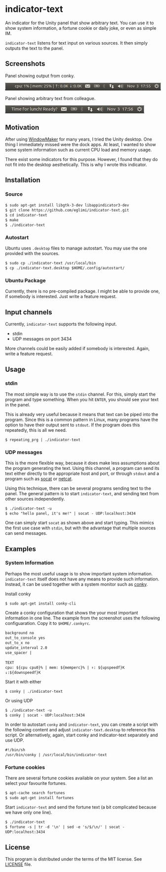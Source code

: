 # indicator-text

An indicator for the Unity panel that show arbitrary text. You can use it to
show system information, a fortune cookie or daily joke, or even as simple IM.

`indicator-text` listens for text input on various sources. It then simply
outputs the text to the panel. 

## Screenshots

Panel showing output from conky.

![indicator-text screenshot 1](https://github.com/eglimi/indicator-text/raw/master/img/indicator-text-1.png "indicator-text screenshot 1")

Panel showing arbitrary text from colleague.

![indicator-text screenshot 2](https://github.com/eglimi/indicator-text/raw/master/img/indicator-text-2.png "indicator-text screenshot 2")

## Motivation

After using [WindowMaker](http://windowmaker.org/) for many years, I tried the
Unity desktop. One thing I immediately missed were the dock apps. At least, I
wanted to show some system information such as current CPU load and memory
usage.

There exist some indicators for this purpose. However, I found that they do not
fit into the desktop aesthetically. This is why I wrote this indicator.

## Installation

### Source

	$ sudo apt-get install libgtk-3-dev libappindicator3-dev
	$ git clone https://github.com/eglimi/indicator-text.git
	$ cd indicator-text
	$ make
	$ ./indicator-text

### Autostart

Ubuntu uses `.desktop` files to manage autostart. You may use the one provided
with the sources.

	$ sudo cp ./indicator-text /usr/local/bin
	$ cp ./indicator-text.desktop $HOME/.config/autostart/

### Ubuntu Package

Currently, there is no pre-compiled package. I might be able to provide one, if
somebody is interested. Just write a feature request.

## Input channels

Currently, `indicator-text` supports the following input.

* stdin
* UDP messages on port 3434

More channels could be easily added if somebody is interested. Again, write a
feature request.

## Usage

### stdin

The most simple way is to use the `stdin` channel. For this, simply start the
program and type something. When you hit `ENTER`, you should see your text in
the panel.

This is already very useful because it means that text can be piped into the
program. Since this is a common pattern in Linux, many programs have the option
to have their output sent to `stdout`. If the program does this repeatedly,
this is all we need.

	$ repeating_prg | ./indicator-text

### UDP messages

This is the more flexible way, because it does make less assumptions about the
program generating the text. Using this channel, a program can send its text
either directly to the appropriate host and port, or through `stdout` and a
program such as [socat](http://www.dest-unreach.org/socat/) or
[netcat](http://netcat.sourceforge.net/).

Using this technique, there can be several programs sending text to the panel.
The general pattern is to start `indicator-text`, and sending text from other
sources independently.

	$ ./indicator-text -u
	$ echo "hello panel, it's me!" | socat - UDP:localhost:3434

One can simply start `socat` as shown above and start typing. This mimics the
first use case with `stdin`, but with the advantage that multiple sources can
send messages.

## Examples

### System Information

Perhaps the most useful usage is to show important system information.
`indicator-text` itself does not have any means to provide such information.
Instead, it can be used together with a system monitor such as
[conky](http://conky.sourceforge.net/).

Install conky

	$ sudo apt-get install conky-cli

Create a conky configuration that shows the your most important information in
one line. The example from the screenshot uses the following configuaration.
Copy it to `$HOME/.conkyrc`.

	background no
	out_to_console yes
	out_to_x no
	update_interval 2.0
	use_spacer | 
	
	TEXT
	cpu: ${cpu cpu0}% | mem: ${memperc}% | ↑: ${upspeedf}K ↓:${downspeedf}K

Start it with either

	$ conky | ./indicator-text

Or using UDP

	$ ./indicator-text -u
	$ conky | socat - UDP:localhost:3434

In order to autostart `conky` and `indicator-text`, you can create a script
with the following content and adjust `indicator-text.desktop` to reference
this script. Or alternatively, again, start conky and indicator-text separately
and use UDP.

	#!/bin/sh
	/usr/bin/conky | /usr/local/bin/indicator-text


### Fortune cookies

There are several fortune cookies available on your system. See a list an
select your favourite fortunes.

	$ apt-cache search fortunes
	$ sudo apt-get install fortunes

Start `indicator-text` and send the fortune text (a bit complicated because we
have only one line).
	
	$ ./indicator-text
	$ fortune -s | tr -d '\n' | sed -e 's/$/\n/' | socat - UDP:localhost:3434

## License

This program is distributed under the terms of the MIT license. See
[LICENSE](https://github.com/eglimi/indicator-text/raw/master/LICENSE) file.
